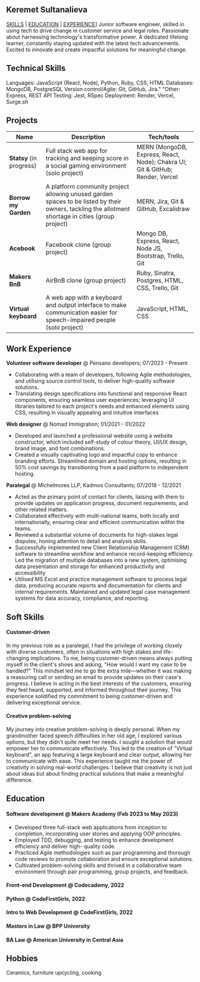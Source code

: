 ## Keremet Sultanalieva

[SKILLS](#skills) | [EDUCATION](#education) | [EXPERIENCE](#experience)]
Junior software engineer, skilled in using tech to drive change in customer service and legal roles. Passionate about harnessing technology's transformative power. A dedicated lifelong learner, constantly staying updated with the latest tech advancements. Excited to innovate and create impactful solutions for meaningful change. 

<!-- I can do the following things for you…
what can you offer the employer from day 1? Why should someone consider your application?
What are you looking for? -->

## Technical Skills
Languages: JavaScript (React, Node), Python, Ruby, CSS, HTML
Databases: MongoDB, PostgreSQL
Version control/Agile: Git, GitHub, Jira."	"Other: Express, REST API
Testing: Jest, RSpec
Deployment: Render, Vercel, Surge.sh

## Projects

| Name       | Description   | Tech/tools            |
| ------- | -------------------- | ------- |
| **Statsy** (in progress)  | Full stack web app for tracking and keeping score in a social gaming environment (solo project) | MERN (MongoDB, Express, React, Node); Chakra UI; Git & GitHub; Render, Vercel |
| **Borrow my Garden** | A platform community project allowing unused garden spaces to be listed by their owners, tackling the allotment shortage in cities (group project) | MERN, Jira, Git & GitHub, Excalidraw |                   
| **Acebook**  | Facebook clone (group project) | Mongo DB, Express, React, Node JS, Bootstrap, Trello, Git  |
| **Makers BnB**  | AirBnB clone (group project) | Ruby, Sinatra, Postgres, HTML, CSS, Trello, Git   |
| **Virtual keyboard**  | A web app with a keyboard and output interface to make communication easier for speech-impaired people (solo project) | JavaScript, HTML, CSS |

## Work Experience

**Volunteer software developer** @ Pensano developers; 07/2023 - Present 
* Collaborating with a team of developers, following Agile methodologies, and utilising source control tools, to deliver high-quality software solutions.
* Translating design specifications into functional and responsive React components, ensuring seamless user experiences; leveraging UI libraries tailored to each project's needs and enhanced elements using CSS, resulting in visually appealing and intuitive interfaces 

**Web designer** @ Nomad Immigration; 01/2021 - 01/2022 
* Developed and launched a professional website using a website constructor, which included self-study of colour theory, UI/UX design, brand image, and font combinations.
* Created a visually captivating logo and impactful copy to enhance branding efforts. Streamlined domain and hosting options, resulting in 50% cost savings by transitioning from a paid platform to independent hosting. 

**Paralegal** @ Michelmores LLP, Kadmos Consultants; 07/2018 - 12/2021 
* Acted as the primary point of contact for clients, liaising with them to provide updates on application progress, document requirements, and other related matters.
* Collaborated effectively with multi-national teams, both locally and internationally, ensuring clear and efficient communication within the teams.
* Reviewed a substantial volume of documents for high-stakes legal disputes, honing attention to detail and analysis skills.
* Successfully implemented new Client Relationship Management (CRM) software to streamline workflow and enhance record-keeping efficiency. Led the migration of multiple databases into a new system, optimising data presentation and storage for enhanced productivity and accessibility
* Utilised MS Excel and practice management software to process legal data, producing accurate reports and documentation for clients and internal requirements. Maintained and updated legal case management systems for data accuracy, compliance, and reporting. 

## Soft Skills

#### Customer-driven

In my previous role as a paralegal, I had the privilege of working closely with diverse customers, often in situations with high stakes and life-changing implications. To me, being customer-driven means always putting myself in the client's shoes and asking, "How would I want my case to be handled?" This mindset led me to go the extra mile—whether it was making a reassuring call or sending an email to provide updates on their case's progress. I believe in acting in the best interests of the customers, ensuring they feel heard, supported, and informed throughout their journey. This experience solidified my commitment to being customer-driven and delivering exceptional service.

#### Creative problem-solving

My journey into creative problem-solving is deeply personal. When my grandmother faced speech difficulties in her old age, I explored various options, but they didn't quite meet her needs. I sought a solution that would empower her to communicate effectively. This led to the creation of "Virtual keyboard", an app featuring a large keyboard and clear output, allowing her to communicate with ease.  This experience taught me the power of creativity in solving real-world challenges. I believe that creativity is not just about ideas but about finding practical solutions that make a meaningful difference.


<!-- Your previous experience is really important. You will need to make it really clear to someone who has not worked in your field before exactly how your experience will be useful in software development.

Consider skills relevant to software development. Then consider projects you've worked on before Makers that you feel proud of and/or you think are relevant to technology. Good examples clearly explain the impact you've had.

Here's an example

- I achieved A during my work at B (job, or otherwise)
- I contributed to the growth of X while doing Y (job, or otherwise)
- I built this, made this, broke this, fixed this, etc.
- A link to some on-line evidence (blogs, videos, articles, etc.)

#### Another skill -->

## Education

#### Software development @ Makers Academy (Feb 2023 to May 2023)
* Developed three full-stack web applications from inception to completion, incorporating user stories and applying OOP principles.
* Employed TDD, debugging, and testing to enhance development efficiency and deliver high- quality code.
* Practiced Agile methodologies such as pair programming and thorough code reviews to promote collaboration and ensure exceptional solutions.
* Cultivated problem-solving skills and thrived in a collaborative team environment through pair programming, group projects, and feedback.

#### Front-end Development @ Codecademy, 2022  
#### Python @ CodeFirstGirls, 2022 
#### Intro to Web Development @ CodeFirstGirls, 2022 
#### Masters in Law @ BPP University
#### BA Law @ American University in Central Asia

<!-- - Use short descriptions of what you did and a skill you used. (Similar to format from the 'Work Experience' section above) 

- Frequently used paring in order to problemsolve efficiently, requiring teamwork and communication.
you might also mention aspects some other <skills/knowledge listed below:
- Agile - Jira, Trello
- OOP - Ruby, JavaScript, Python
- MERN stack
- Test Driven Development - RSpec, Jest
- Databases - Postgres, Mongo DB
- UI - CSS, Chakra UI
- Version control - Git & GitHub
- Diagramming - Excalidraw
 #### Any other qualifications
That in some arguable way make you a better software developer or well-rounded person -->

## Hobbies

Ceramics, furniture upcycling, cooking
